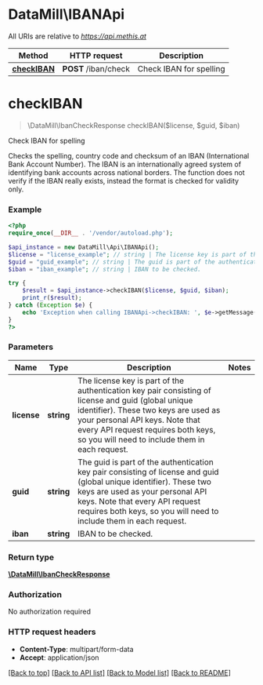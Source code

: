 # DataMill\IBANApi

All URIs are relative to *https://api.methis.at*

Method | HTTP request | Description
------------- | ------------- | -------------
[**checkIBAN**](IBANApi.md#checkIBAN) | **POST** /iban/check | Check IBAN for spelling


# **checkIBAN**
> \DataMill\IbanCheckResponse checkIBAN($license, $guid, $iban)

Check IBAN for spelling

Checks the spelling, country code and checksum of an IBAN (International Bank Account Number). The IBAN is an internationally agreed system of identifying bank accounts across national borders. The function does not verify if the IBAN really exists, instead the format is checked for validity only.

### Example
```php
<?php
require_once(__DIR__ . '/vendor/autoload.php');

$api_instance = new DataMill\Api\IBANApi();
$license = "license_example"; // string | The license key is part of the authentication key pair consisting of license and guid (global unique identifier). These two keys are used as your personal API keys. Note that every API request requires both keys, so you will need to include them in each request.
$guid = "guid_example"; // string | The guid is part of the authentication key pair consisting of license and guid (global unique identifier). These two keys are used as your personal API keys. Note that every API request requires both keys, so you will need to include them in each request.
$iban = "iban_example"; // string | IBAN to be checked.

try {
    $result = $api_instance->checkIBAN($license, $guid, $iban);
    print_r($result);
} catch (Exception $e) {
    echo 'Exception when calling IBANApi->checkIBAN: ', $e->getMessage(), PHP_EOL;
}
?>
```

### Parameters

Name | Type | Description  | Notes
------------- | ------------- | ------------- | -------------
 **license** | **string**| The license key is part of the authentication key pair consisting of license and guid (global unique identifier). These two keys are used as your personal API keys. Note that every API request requires both keys, so you will need to include them in each request. |
 **guid** | **string**| The guid is part of the authentication key pair consisting of license and guid (global unique identifier). These two keys are used as your personal API keys. Note that every API request requires both keys, so you will need to include them in each request. |
 **iban** | **string**| IBAN to be checked. |

### Return type

[**\DataMill\IbanCheckResponse**](../Model/IbanCheckResponse.md)

### Authorization

No authorization required

### HTTP request headers

 - **Content-Type**: multipart/form-data
 - **Accept**: application/json

[[Back to top]](#) [[Back to API list]](../../README.md#documentation-for-api-endpoints) [[Back to Model list]](../../README.md#documentation-for-models) [[Back to README]](../../README.md)

